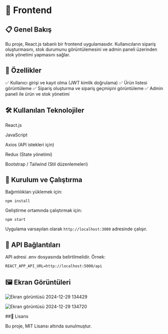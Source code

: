 # 🌟 Frontend

## 📋 Genel Bakış

Bu proje, React.js tabanlı bir frontend uygulamasıdır. Kullanıcıların sipariş oluşturmasını, stok durumunu görüntülemesini ve admin paneli üzerinden stok yönetimi yapmasını sağlar.

## 🚀 Özellikler

✅ Kullanıcı girişi ve kayıt olma (JWT kimlik doğrulama)
✅ Ürün listesi görüntüleme
✅ Sipariş oluşturma ve sipariş geçmişini görüntüleme
✅ Admin paneli ile ürün ve stok yönetimi

## 🛠 Kullanılan Teknolojiler

React.js

JavaScript

Axios (API istekleri için)

Redux (State yönetimi)

Bootstrap / Tailwind (Stil düzenlemeleri)

## 🔧 Kurulum ve Çalıştırma

Bağımlılıkları yüklemek için:

```npm install```

Geliştirme ortamında çalıştırmak için:

```npm start```

Uygulama varsayılan olarak ```http://localhost:3000``` adresinde çalışır.

## 🔗 API Bağlantıları

API adresi .env dosyasında belirtilmelidir. Örnek:

```REACT_APP_API_URL=http://localhost:5000/api```

## 🖼 Ekran Görüntüleri
![Ekran görüntüsü 2024-12-29 134429](https://github.com/user-attachments/assets/b5395274-5acb-4144-9ede-5f60722a0a7d)


![Ekran görüntüsü 2024-12-29 134720](https://github.com/user-attachments/assets/ffba354f-3db0-4b2d-8e66-8b9f038d74aa)



##📜 Lisans

Bu proje, MIT Lisansı altında sunulmuştur.

